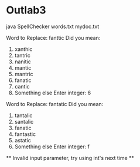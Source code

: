 # Outlab3

java SpellChecker words.txt mydoc.txt


Word to Replace: fanttic
Did you mean:
1. xanthic
2. tantric
3. nanitic
4. mantic
5. mantric
6. fanatic
7. cantic
0. Something else
Enter integer: 6

Word to Replace: fantatic
Did you mean:
1. tantalic
2. santalic
3. fanatic
4. fantastic
5. astatic
0. Something else
Enter integer: f

** Invalid input parameter, try using int's next time **
